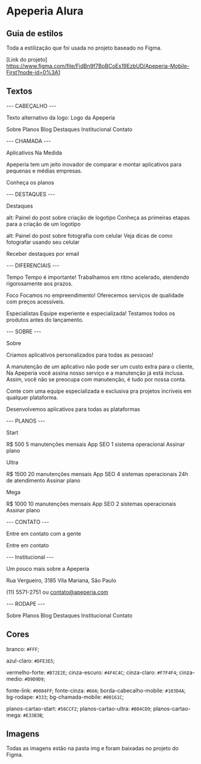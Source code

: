 # Apeperia Alura

## Guia de estilos

Toda a estilização que foi usada no projeto baseado no Figma.

[Link do projeto] https://www.figma.com/file/FidBn9f7BoBCoEs19EzbUD/Apeperia-Mobile-First?node-id=0%3A1

## Textos

--- CABEÇALHO ---

Texto alternativo da logo: Logo da Apeperia

Sobre
Planos
Blog
Destaques
Institucional
Contato

--- CHAMADA ---

Aplicativos Na Medida

Apeperia tem um jeito inovador de comparar e montar aplicativos para pequenas e médias empresas.

Conheça os planos

--- DESTAQUES ---

Destaques

alt: Painel do post sobre criação de logotipo
Conheça as primeiras etapas para a criação de um logotipo

alt: Painel do post sobre fotografia com celular
Veja dicas de como fotografar usando seu celular

Receber destaques por email

--- DIFERENCIAIS ---

Tempo
Tempo é importante! Trabalhamos em ritmo acelerado, atendendo rigorosamente aos prazos.

Foco
Focamos no empreendimento! Oferecemos serviços de qualidade com preços acessíveis.

Especialistas
Equipe experiente e especializada! Testamos todos os produtos antes do lançamento.

--- SOBRE ---

Sobre

Criamos aplicativos personalizados para todas as pessoas!

A manutenção de um aplicativo não pode ser um custo extra para o cliente, Na Apeperia você assina nosso serviço e a manutenção já está inclusa. Assim, você não se preocupa com manutenção, é tudo por nossa conta.

Conte com uma equipe especializada e exclusiva pra projetos incríveis em qualquer plataforma.

Desenvolvemos aplicativos para todas as plataformas

--- PLANOS ---

Start

R$ 500
5 manutenções mensais
App SEO
1 sistema operacional
Assinar plano

Ultra

R$ 1500
20 manutenções mensais
App SEO
4 sistemas operacionais
24h de atendimento
Assinar plano

Mega

R$ 1000
10 manutenções mensais
App SEO
2 sistemas operacionais
Assinar plano

--- CONTATO ---

Entre em contato com a gente

Entre em contato

--- Institucional ---

Um pouco mais sobre a Apeperia

Rua Vergueiro, 3185
Vila Mariana, São Paulo

(11) 5571-2751 ou
contato@apeperia.com

--- RODAPE ---

Sobre
Planos
Blog
Destaques
Institucional
Contato

## Cores

branco: `#FFF`;

azul-claro: `#DFE3E5`;

vermelho-forte: `#B72E2E`;
cinza-escuro: `#4F4C4C`;
cinza-claro: `#F7F4F4`;
cinza-medio: `#D9D9D9`;
    
fonte-link: `#0084FF`;
fonte-cinza: `#666`;
borda-cabecalho-mobile: `#103D4A`;
bg-rodape: `#333`;
bg-chamada-mobile: `#00161C`;

planos-cartao-start: `#56CCF2`;
planos-cartao-ultra: `#B04CD9`;
planos-cartao-mega: `#E33B3B`;

## Imagens

Todas as imagens estão na pasta img e foram baixadas no projeto do Figma.
